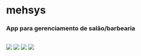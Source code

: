 # mehsys
<h3>App para gerenciamento de salão/barbearia</h3><br>
<img src="img/h_menu.png"></img>
<img src="img/h_login.png"></img>
<img src="img/h_conf.png"></img>
<img src="img/h_age.png"></img>

